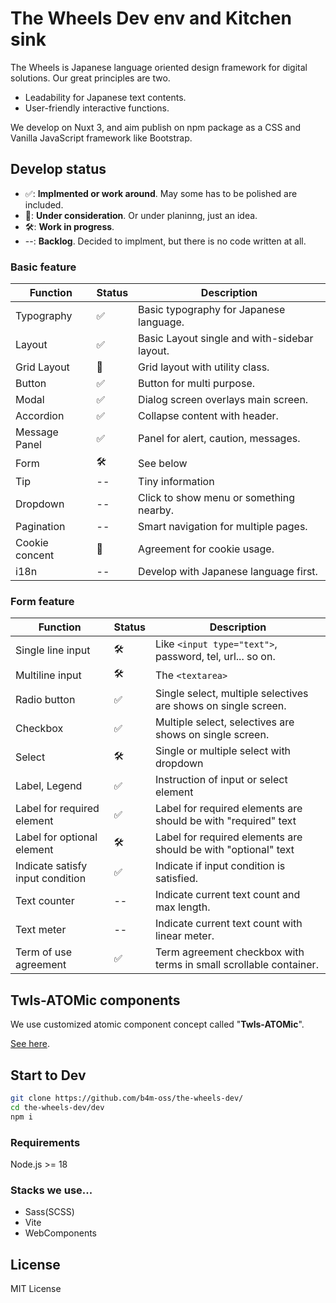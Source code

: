 # The Wheels Dev env and Kitchen sink

The Wheels is Japanese language oriented design framework for digital solutions. Our great principles are two.

- Leadability for Japanese text contents.
- User-friendly interactive functions.

We develop on Nuxt 3, and aim publish on npm package as a CSS and Vanilla JavaScript framework like Bootstrap.

## Develop status

- ✅: **Implmented or work around**. May some has to be polished are included.
- 🧠: **Under consideration**. Or under planinng, just an idea.
- 🛠️: **Work in progress**.
- --: **Backlog**. Decided to implment, but there is no code written at all.

### Basic feature

| Function       | Status | Description                                  |
| -------------- | ------ | -------------------------------------------- |
| Typography     | ✅     | Basic typography for Japanese language.      |
| Layout         | ✅     | Basic Layout single and with-sidebar layout. |
| Grid Layout    | 🧠     | Grid layout with utility class.              |
| Button         | ✅     | Button for multi purpose.                    |
| Modal          | ✅     | Dialog screen overlays main screen.          |
| Accordion      | ✅     | Collapse content with header.                |
| Message Panel  | ✅     | Panel for alert, caution, messages.          |
| Form           | 🛠️     | See below                                    |
| Tip            | --     | Tiny information                             |
| Dropdown       | --     | Click to show menu or something nearby.      |
| Pagination     | --     | Smart navigation for multiple pages.         |
| Cookie concent | 🧠     | Agreement for cookie usage.                  |
| i18n           | --     | Develop with Japanese language first.        |

### Form feature

| Function                         | Status | Description                                                       |
| -------------------------------- | ------ | ----------------------------------------------------------------- |
| Single line input                | 🛠️     | Like `<input type="text">`, password, tel, url... so on.          |
| Multiline input                  | 🛠️     | The `<textarea>`                                                  |
| Radio button                     | ✅     | Single select, multiple selectives are shows on single screen.    |
| Checkbox                         | ✅     | Multiple select, selectives are shows on single screen.           |
| Select                           | 🛠️     | Single or multiple select with dropdown                           |
| Label, Legend                    | ✅     | Instruction of input or select element                            |
| Label for required element       | ✅     | Label for required elements are should be with "required" text    |
| Label for optional element       | 🛠️     | Label for required elements are should be with "optional" text    |
| Indicate satisfy input condition | ✅     | Indicate if input condition is satisfied.                         |
| Text counter                     | --     | Indicate current text count and max length.                       |
| Text meter                       | --     | Indicate current text count with linear meter.                    |
| Term of use agreement            | ✅     | Term agreement checkbox with terms in small scrollable container. |

## Twls-ATOMic components

We use customized atomic component concept called "**Twls-ATOMic**".

[See here](./docs/contents/components.md).

## Start to Dev

```bash
git clone https://github.com/b4m-oss/the-wheels-dev/
cd the-wheels-dev/dev
npm i
```

### Requirements

Node.js >= 18

### Stacks we use...

- Sass(SCSS)
- Vite
- WebComponents

## License

MIT License
